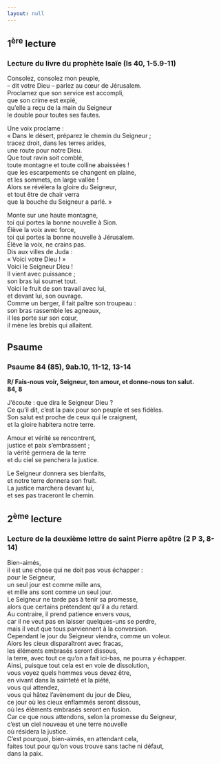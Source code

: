 ```yaml
---
layout: null
---
```

## 1<sup>ère</sup> lecture

### Lecture du livre du prophète Isaïe (Is 40, 1-5.9-11)

Consolez, consolez mon peuple,  
– dit votre Dieu –
parlez au cœur de Jérusalem.  
Proclamez que son service est accompli,  
que son crime est expié,  
qu’elle a reçu de la main du Seigneur  
le double pour toutes ses fautes.

Une voix proclame :  
« Dans le désert, préparez le chemin du Seigneur ;  
tracez droit, dans les terres arides,  
une route pour notre Dieu.  
Que tout ravin soit comblé,  
toute montagne et toute colline abaissées !  
que les escarpements se changent en plaine,  
et les sommets, en large vallée !  
Alors se révélera la gloire du Seigneur,  
et tout être de chair verra  
que la bouche du Seigneur a parlé. »

Monte sur une haute montagne,  
toi qui portes la bonne nouvelle à Sion.  
Élève la voix avec force,  
toi qui portes la bonne nouvelle à Jérusalem.  
Élève la voix, ne crains pas.  
Dis aux villes de Juda :  
« Voici votre Dieu ! »  
Voici le Seigneur Dieu !  
Il vient avec puissance ;  
son bras lui soumet tout.  
Voici le fruit de son travail avec lui,  
et devant lui, son ouvrage.  
Comme un berger, il fait paître son troupeau :  
son bras rassemble les agneaux,  
il les porte sur son cœur,  
il mène les brebis qui allaitent.

## Psaume

### Psaume 84 (85), 9ab.10, 11-12, 13-14

**R/ Fais-nous voir, Seigneur, ton amour,
et donne-nous ton salut.  
84, 8**

J’écoute : que dira le Seigneur Dieu ?  
Ce qu’il dit, c’est la paix pour son peuple et ses fidèles.  
Son salut est proche de ceux qui le craignent,  
et la gloire habitera notre terre.

Amour et vérité se rencontrent,  
justice et paix s’embrassent ;  
la vérité germera de la terre  
et du ciel se penchera la justice.

Le Seigneur donnera ses bienfaits,  
et notre terre donnera son fruit.  
La justice marchera devant lui,  
et ses pas traceront le chemin.

## 2<sup>ème</sup> lecture

### Lecture de la deuxième lettre de saint Pierre apôtre (2 P 3, 8-14)

Bien-aimés,  
il est une chose qui ne doit pas vous échapper :  
pour le Seigneur,  
un seul jour est comme mille ans,  
et mille ans sont comme un seul jour.  
Le Seigneur ne tarde pas à tenir sa promesse,  
alors que certains prétendent qu’il a du retard.  
Au contraire, il prend patience envers vous,  
car il ne veut pas en laisser quelques-uns se perdre,  
mais il veut que tous parviennent à la conversion.  
Cependant le jour du Seigneur viendra, comme un voleur.  
Alors les cieux disparaîtront avec fracas,  
les éléments embrasés seront dissous,  
la terre, avec tout ce qu’on a fait ici-bas, ne pourra y échapper.  
Ainsi, puisque tout cela est en voie de dissolution,  
vous voyez quels hommes vous devez être,  
en vivant dans la sainteté et la piété,  
vous qui attendez,  
vous qui hâtez l’avènement du jour de Dieu,  
ce jour où les cieux enflammés seront dissous,  
où les éléments embrasés seront en fusion.  
Car ce que nous attendons, selon la promesse du Seigneur,  
c’est un ciel nouveau et une terre nouvelle  
où résidera la justice.  
C’est pourquoi, bien-aimés, en attendant cela,  
faites tout pour qu’on vous trouve sans tache ni défaut,  
dans la paix.
